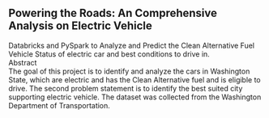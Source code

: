 ##  Powering the Roads: An Comprehensive Analysis on Electric Vehicle <br>
Databricks and PySpark to Analyze and Predict the Clean Alternative Fuel Vehicle Status of electric car and best conditions to drive in. <br>
Abstract <br>
The goal of this project is to identify and analyze the cars in Washington State, which are electric and has the Clean Alternative fuel and is eligible to drive. The second problem statement is to identify the best suited city supporting electric vehicle. The dataset was collected from the Washington Department of Transportation. <br> 


